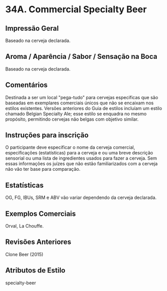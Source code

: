 # 34A. Commercial Specialty Beer

## Impressão Geral

Baseado na cerveja declarada.

## Aroma / Aparência / Sabor / Sensação na Boca

Baseado na cerveja declarada.

## Comentários

Destinada a ser um local "pega-tudo" para cervejas especificas que são baseadas em exemplares comerciais únicos que não se encaixam nos estilos existentes. Versões anteriores do Guia de estilos incluíam um estilo chamado Belgian Specialty Ale; esse estilo se enquadra no mesmo propósito, permitindo cervejas não belgas com objetivo similar.

## Instruções para inscrição

O participante deve especificar o nome da cerveja comercial, especificações (estatísticas) para a cerveja e ou uma breve descrição sensorial ou uma lista de ingredientes usados para fazer a cerveja. Sem essas informações os juízes que não estão familiarizados com a cerveja não vão ter base para comparação.

## Estatísticas

OG, FG, IBUs, SRM e ABV vão variar dependendo da cerveja declarada.

## Exemplos Comerciais

Orval, La Chouffe.

## Revisões Anteriores

Clone Beer (2015)

## Atributos de Estilo

specialty-beer